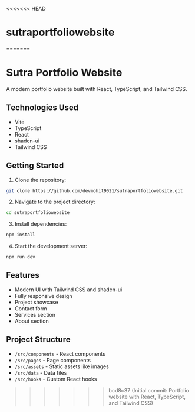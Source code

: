 <<<<<<< HEAD
# sutraportfoliowebsite
=======
# Sutra Portfolio Website

A modern portfolio website built with React, TypeScript, and Tailwind CSS.

## Technologies Used

- Vite
- TypeScript
- React
- shadcn-ui
- Tailwind CSS

## Getting Started

1. Clone the repository:
```bash
git clone https://github.com/devmohit9021/sutraportfoliowebsite.git
```

2. Navigate to the project directory:
```bash
cd sutraportfoliowebsite
```

3. Install dependencies:
```bash
npm install
```

4. Start the development server:
```bash
npm run dev
```

## Features

- Modern UI with Tailwind CSS and shadcn-ui
- Fully responsive design
- Project showcase
- Contact form
- Services section
- About section

## Project Structure

- `/src/components` - React components
- `/src/pages` - Page components
- `/src/assets` - Static assets like images
- `/src/data` - Data files
- `/src/hooks` - Custom React hooks
>>>>>>> bcd8c37 (Initial commit: Portfolio website with React, TypeScript, and Tailwind CSS)
